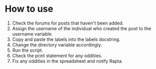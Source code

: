 # How to use

1. Check the forums for posts that haven't been added.
2. Assign the username of the individual who created the post to the username variable.
3. Copy and paste the labels into the labels docstring.
4. Change the directory variable accordingly.
5. Run the script.
6. Check the print statement for any oddities.
7. Fix any oddities in the spreadsheet and notify Rapta.